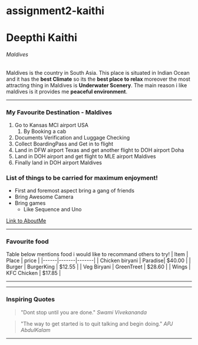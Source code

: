 # assignment2-kaithi

# Deepthi Kaithi

###### Maldives

Maldives is the country in South Asia. This place is situated in Indian Ocean and it has the **best Climate** so its the **best place to relax** moreover the most attracting thing in Maldives is **Underwater Scenery**. The main reason i like maldives is it provides me **peaceful environment**.


------

### My Favourite Destination - Maldives

1. Go to Kansas MCI airport USA
      1. By Booking a cab 
2. Documents Verification and Luggage Checking   
4. Collect BoardingPass and Get in to flight
6. Land in DFW airport Texas and get another flight to DOH airport Doha
7. Land in DOH airport and get flight to MLE airport Maldives
8. Finally land in DOH airport Maldives

### List of things to be carried for maximum enjoyment!

*  First and foremost aspect bring a gang of friends
*  Bring Awesome Camera
*  Bring games
      * Like Sequence and Uno

[Link to AboutMe](./AboutMe.md)

***

### Favourite food

Table below mentions food i would like to recommand others to try!
| Item | Place | price |
|------|-------|-------|
| Chicken biryani | Paradise| $40.00 |
| Burger | BurgerKing | $12.55 |
| Veg Biryani | GreenTreet | $28.60 |
| Wings | KFC Chicken | $17.85 |

***

***

### Inspiring Quotes

> "Dont stop until you are done." *Swami Vivekananda*

> "The way to get started is to quit talking and begin doing."  *APJ AbdulKalam*

***